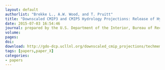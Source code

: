 ```yaml
---
layout: default
authorlist: "Brekke L., A.W. Wood, and T. Pruitt"
title: "Downscaled CMIP3 and CMIP5 Hydrology Projections: Release of Hydrology Projections, Comparison with Preceding Information, and Summary of User Needs"
date: 2015-07-03 16:54:46
journal: prepared by the U.S. Department of the Interior, Bureau of Reclamation, Technical Service Center, Denver, Colorado
volume: 
pages: 
doi: 
download: http://gdo-dcp.ucllnl.org/downscaled_cmip_projections/techmemo/BCSD5HydrologyMemo.pdf
tags: [papers,paper_X]
categories:
- papers
---
```


